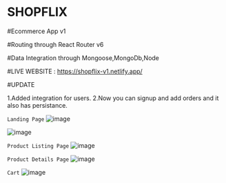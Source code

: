 # SHOPFLIX

#Ecommerce App v1

#Routing through React Router v6

#Data Integration through Mongoose,MongoDb,Node

#LIVE WEBSITE : https://shopflix-v1.netlify.app/

#UPDATE

1.Added integration for users.
2.Now you can signup and add orders and it also has persistance.


`Landing Page`
![image](https://user-images.githubusercontent.com/75177895/117492944-ef9a8f00-af8f-11eb-85b1-3ea482ae4ac0.png)

![image](https://user-images.githubusercontent.com/75177895/117492988-fe814180-af8f-11eb-83db-84a70b662e8b.png)


`Product Listing Page`
![image](https://user-images.githubusercontent.com/75177895/116454784-fc2b3300-a87d-11eb-9896-9cad0bbbd63f.png)

`Product Details Page`
![image](https://user-images.githubusercontent.com/75177895/116454836-064d3180-a87e-11eb-91f9-06c40c32344b.png)

`Cart`
![image](https://user-images.githubusercontent.com/75177895/116454870-0d743f80-a87e-11eb-8b42-d04cb42f6774.png)


